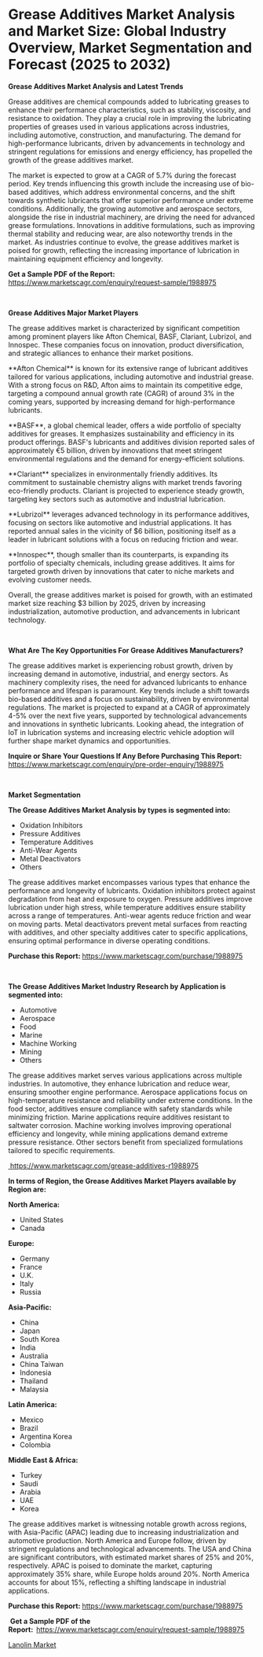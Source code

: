 <p><h1>Grease Additives Market Analysis and Market Size: Global Industry Overview, Market Segmentation and Forecast (2025 to 2032)</h1></p><p><strong>Grease Additives Market Analysis and Latest Trends</strong></p>
<p><p>Grease additives are chemical compounds added to lubricating greases to enhance their performance characteristics, such as stability, viscosity, and resistance to oxidation. They play a crucial role in improving the lubricating properties of greases used in various applications across industries, including automotive, construction, and manufacturing. The demand for high-performance lubricants, driven by advancements in technology and stringent regulations for emissions and energy efficiency, has propelled the growth of the grease additives market. </p><p>The market is expected to grow at a CAGR of 5.7% during the forecast period. Key trends influencing this growth include the increasing use of bio-based additives, which address environmental concerns, and the shift towards synthetic lubricants that offer superior performance under extreme conditions. Additionally, the growing automotive and aerospace sectors, alongside the rise in industrial machinery, are driving the need for advanced grease formulations. Innovations in additive formulations, such as improving thermal stability and reducing wear, are also noteworthy trends in the market. As industries continue to evolve, the grease additives market is poised for growth, reflecting the increasing importance of lubrication in maintaining equipment efficiency and longevity.</p></p>
<p><strong>Get a Sample PDF of the Report:&nbsp;</strong> <a href="https://www.marketscagr.com/enquiry/request-sample/1988975?utm_campaign=2635&utm_medium=2&utm_source=Github&utm_content=ia&utm_term=01042025&utm_id=grease-additives">https://www.marketscagr.com/enquiry/request-sample/1988975</a></p>
<p>&nbsp;</p>
<p><strong>Grease Additives Major Market Players</strong></p>
<p><p>The grease additives market is characterized by significant competition among prominent players like Afton Chemical, BASF, Clariant, Lubrizol, and Innospec. These companies focus on innovation, product diversification, and strategic alliances to enhance their market positions.</p><p>**Afton Chemical** is known for its extensive range of lubricant additives tailored for various applications, including automotive and industrial grease. With a strong focus on R&D, Afton aims to maintain its competitive edge, targeting a compound annual growth rate (CAGR) of around 3% in the coming years, supported by increasing demand for high-performance lubricants.</p><p>**BASF**, a global chemical leader, offers a wide portfolio of specialty additives for greases. It emphasizes sustainability and efficiency in its product offerings. BASF's lubricants and additives division reported sales of approximately €5 billion, driven by innovations that meet stringent environmental regulations and the demand for energy-efficient solutions.</p><p>**Clariant** specializes in environmentally friendly additives. Its commitment to sustainable chemistry aligns with market trends favoring eco-friendly products. Clariant is projected to experience steady growth, targeting key sectors such as automotive and industrial lubrication.</p><p>**Lubrizol** leverages advanced technology in its performance additives, focusing on sectors like automotive and industrial applications. It has reported annual sales in the vicinity of $6 billion, positioning itself as a leader in lubricant solutions with a focus on reducing friction and wear.</p><p>**Innospec**, though smaller than its counterparts, is expanding its portfolio of specialty chemicals, including grease additives. It aims for targeted growth driven by innovations that cater to niche markets and evolving customer needs.</p><p>Overall, the grease additives market is poised for growth, with an estimated market size reaching $3 billion by 2025, driven by increasing industrialization, automotive production, and advancements in lubricant technology.</p></p>
<p>&nbsp;</p>
<p><strong>What Are The Key Opportunities For Grease Additives Manufacturers?</strong></p>
<p><p>The grease additives market is experiencing robust growth, driven by increasing demand in automotive, industrial, and energy sectors. As machinery complexity rises, the need for advanced lubricants to enhance performance and lifespan is paramount. Key trends include a shift towards bio-based additives and a focus on sustainability, driven by environmental regulations. The market is projected to expand at a CAGR of approximately 4-5% over the next five years, supported by technological advancements and innovations in synthetic lubricants. Looking ahead, the integration of IoT in lubrication systems and increasing electric vehicle adoption will further shape market dynamics and opportunities.</p></p>
<p><strong>Inquire or Share Your Questions If Any Before Purchasing This Report:</strong> <a href="https://www.marketscagr.com/enquiry/pre-order-enquiry/1988975?utm_campaign=2635&utm_medium=2&utm_source=Github&utm_content=ia&utm_term=01042025&utm_id=grease-additives">https://www.marketscagr.com/enquiry/pre-order-enquiry/1988975</a></p>
<p>&nbsp;</p>
<p><strong>Market Segmentation</strong></p>
<p><strong>The Grease Additives Market Analysis by types is segmented into:</strong></p>
<p><ul><li>Oxidation Inhibitors</li><li>Pressure Additives</li><li>Temperature Additives</li><li>Anti-Wear Agents</li><li>Metal Deactivators</li><li>Others</li></ul></p>
<p><p>The grease additives market encompasses various types that enhance the performance and longevity of lubricants. Oxidation inhibitors protect against degradation from heat and exposure to oxygen. Pressure additives improve lubrication under high stress, while temperature additives ensure stability across a range of temperatures. Anti-wear agents reduce friction and wear on moving parts. Metal deactivators prevent metal surfaces from reacting with additives, and other specialty additives cater to specific applications, ensuring optimal performance in diverse operating conditions.</p></p>
<p><strong>Purchase this Report:&nbsp;</strong><a href="https://www.marketscagr.com/purchase/1988975?utm_campaign=2635&utm_medium=2&utm_source=Github&utm_content=ia&utm_term=01042025&utm_id=grease-additives">https://www.marketscagr.com/purchase/1988975</a></p>
<p>&nbsp;</p>
<p><strong>The Grease Additives Market Industry Research by Application is segmented into:</strong></p>
<p><ul><li>Automotive</li><li>Aerospace</li><li>Food</li><li>Marine</li><li>Machine Working</li><li>Mining</li><li>Others</li></ul></p>
<p><p>The grease additives market serves various applications across multiple industries. In automotive, they enhance lubrication and reduce wear, ensuring smoother engine performance. Aerospace applications focus on high-temperature resistance and reliability under extreme conditions. In the food sector, additives ensure compliance with safety standards while minimizing friction. Marine applications require additives resistant to saltwater corrosion. Machine working involves improving operational efficiency and longevity, while mining applications demand extreme pressure resistance. Other sectors benefit from specialized formulations tailored to specific requirements.</p></p>
<p><a href="https://www.marketscagr.com/grease-additives-r1988975?utm_campaign=2635&utm_medium=2&utm_source=Github&utm_content=ia&utm_term=01042025&utm_id=grease-additives">&nbsp;https://www.marketscagr.com/grease-additives-r1988975</a></p>
<p><strong>In terms of Region, the Grease Additives Market Players available by Region are:</strong></p>
<p>
    <p> <strong> North America: </strong>
        <ul>
            <li>United States</li>
            <li>Canada</li>
        </ul>
        </p> 
    <p> <strong> Europe: </strong>
        <ul>
            <li>Germany</li>
            <li>France</li>
            <li>U.K.</li>
            <li>Italy</li>
            <li>Russia</li>
        </ul>
        </p> 
    <p> <strong> Asia-Pacific: </strong>
        <ul>
            <li>China</li>
            <li>Japan</li>
            <li>South Korea</li>
            <li>India</li>
            <li>Australia</li>
            <li>China Taiwan</li>
            <li>Indonesia</li>
            <li>Thailand</li>
            <li>Malaysia</li>
        </ul>
        </p> 
    <p> <strong> Latin America: </strong>
        <ul>
            <li>Mexico</li>
            <li>Brazil</li>
            <li>Argentina Korea</li>
            <li>Colombia</li>
        </ul>
        </p> 
    <p> <strong> Middle East & Africa: </strong>
        <ul>
            <li>Turkey</li>
            <li>Saudi</li>
            <li>Arabia</li>
            <li>UAE</li>
            <li>Korea</li>
        </ul>
    </p>
    </p>
<p><p>The grease additives market is witnessing notable growth across regions, with Asia-Pacific (APAC) leading due to increasing industrialization and automotive production. North America and Europe follow, driven by stringent regulations and technological advancements. The USA and China are significant contributors, with estimated market shares of 25% and 20%, respectively. APAC is poised to dominate the market, capturing approximately 35% share, while Europe holds around 20%. North America accounts for about 15%, reflecting a shifting landscape in industrial applications.</p></p>
<p><strong>Purchase this Report: </strong><a href="https://www.marketscagr.com/purchase/1988975?utm_campaign=2635&utm_medium=2&utm_source=Github&utm_content=ia&utm_term=01042025&utm_id=grease-additives">https://www.marketscagr.com/purchase/1988975</a></p>
<p>&nbsp;<strong>Get a Sample PDF of the Report:&nbsp;&nbsp;</strong><a href="https://www.marketscagr.com/enquiry/request-sample/1988975?utm_campaign=2635&utm_medium=2&utm_source=Github&utm_content=ia&utm_term=01042025&utm_id=grease-additives">https://www.marketscagr.com/enquiry/request-sample/1988975</a></p>
<p><strong></strong></p>
<p><p><a href="https://github.com/phephezxnf/Market-Research-Report-List-1/blob/main/lanolin-market.md?utm_campaign=2635&utm_medium=2&utm_source=Github&utm_content=ia&utm_term=01042025&utm_id=grease-additives">Lanolin Market</a></p></p>